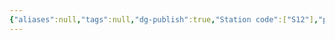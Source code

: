 ```yaml
---
{"aliases":null,"tags":null,"dg-publish":true,"Station code":["S12"],"permalink":"/narrative/locations/worlds/hawking/","dgPassFrontmatter":true}
---
```


